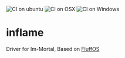 ![CI on ubuntu](https://github.com/zero9k/inflame/workflows/CI%20on%20ubuntu/badge.svg)
![CI on OSX](https://github.com/zero9k/inflame/workflows/CI%20on%20OSX/badge.svg)
![CI on Windows](https://github.com/zero9k/inflame/workflows/CI%20on%20Windows/badge.svg)

# inflame
Driver for Im-Mortal, Based on [FluffOS](https://github.com/fluffos/fluffos)
